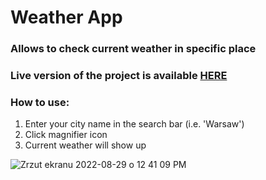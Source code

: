 # Weather App
### Allows to check current weather in specific place

### Live version of the project is available [HERE](https://vercel.com/hubukala/weather-app)

### How to use:
1. Enter your city name in the search bar (i.e. 'Warsaw')
2. Click magnifier icon
3. Current weather will show up

![Zrzut ekranu 2022-08-29 o 12 41 09 PM](https://user-images.githubusercontent.com/73420865/187183711-ddeb0218-6493-4bdb-b02d-02ad6002ac27.png)
